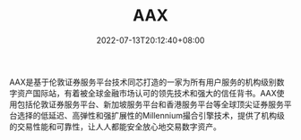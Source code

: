 ﻿---
weight: 
title: "AAX"
description: "AAX是基于伦敦证券服务平台技术同芯打造的一家为所有用户服务的机构级别数字资产国际站，有着被全球金融市场认可的领先技术和强大的信任背书。"
date: 2022-07-13T20:12:40+08:00
lastmod: 2022-07-13T15:12:40+08:00
draft: false
authors: ["Cindy"]
featuredImage: "aax.jpg"
link: "https://www.aax.com/zh-TW/"
tags: ["交易所","AAX"]
categories: ["navigation"]
navigation: ["交易所"]
lightgallery: true
toc: true
pinned: false
recommend: false
recommend1: false
---
AAX是基于伦敦证券服务平台技术同芯打造的一家为所有用户服务的机构级别数字资产国际站，有着被全球金融市场认可的领先技术和强大的信任背书。AAX使用包括伦敦证券服务平台、新加坡服务平台和香港服务平台等全球顶尖证券服务平台选择的低延迟、高弹性和强扩展性的Millennium撮合引擎技术，提供了机构级的交易性能和可靠性，让人人都能安全放心地交易数字资产。
